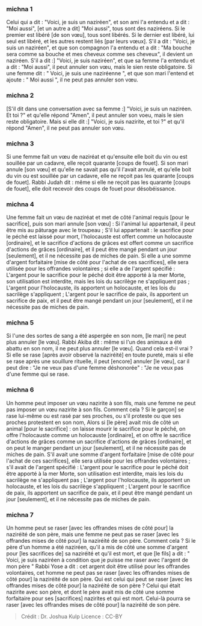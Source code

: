 
### michna 1
Celui qui a dit : "Voici, je suis un naziréen", et son ami l'a entendu et a dit : "Moi aussi", [et un autre a dit] "Moi aussi", tous sont des naziréens. Si le premier est libéré [de son vœu], tous sont libérés. Si le dernier est libéré, lui seul est libéré, et les autres restent liés [par leurs vœux]. S'il a dit : "Voici, je suis un naziréen", et que son compagnon l'a entendu et a dit : "Ma bouche sera comme sa bouche et mes cheveux comme ses cheveux", il devient un naziréen. S'il a dit :] "Voici, je suis naziréen", et que sa femme l'a entendu et a dit : "Moi aussi", il peut annuler son vœu, mais le sien reste obligatoire. Si une femme dit : " Voici, je suis une naziréenne ", et que son mari l'entend et ajoute : " Moi aussi ", il ne peut pas annuler son vœu.

### michna 2
[S'il dit dans une conversation avec sa femme :] "Voici, je suis un naziréen. Et toi ?" et qu'elle répond "Amen", il peut annuler son voeu, mais le sien reste obligatoire. Mais si elle dit :] "Voici, je suis nazirite, et toi ?" et qu'il répond "Amen", il ne peut pas annuler son vœu.

### michna 3
Si une femme fait un vœu de naziréat et qu'ensuite elle boit du vin ou est souillée par un cadavre, elle reçoit quarante [coups de fouet]. Si son mari annule [son vœu] et qu'elle ne savait pas qu'il l'avait annulé, et qu'elle boit du vin ou est souillée par un cadavre, elle ne reçoit pas les quarante [coups de fouet]. Rabbi Judah dit : même si elle ne reçoit pas les quarante [coups de fouet], elle doit recevoir des coups de fouet pour désobéissance.

### michna 4
Une femme fait un vœu de naziréat et met de côté l'animal requis [pour le sacrifice], puis son mari annule [son vœu] : Si l'animal lui appartenait, il peut être mis au pâturage avec le troupeau ; S'il lui appartenait : le sacrifice pour le péché est laissé pour mort, l'holocauste est offert comme un holocauste [ordinaire], et le sacrifice d'actions de grâces est offert comme un sacrifice d'actions de grâces [ordinaire], et il peut être mangé pendant un jour [seulement], et il ne nécessite pas de miches de pain. Si elle a une somme d'argent forfaitaire [mise de côté pour l'achat de ces sacrifices], elle sera utilisée pour les offrandes volontaires ; si elle a de l'argent spécifié : L'argent pour le sacrifice pour le péché doit être apporté à la mer Morte, son utilisation est interdite, mais les lois du sacrilège ne s'appliquent pas ; L'argent pour l'holocauste, ils apportent un holocauste, et les lois du sacrilège s'appliquent ; L'argent pour le sacrifice de paix, ils apportent un sacrifice de paix, et il peut être mangé pendant un jour [seulement], et il ne nécessite pas de miches de pain.

### michna 5
Si l'une des sortes de sang a été aspergée en son nom, [le mari] ne peut plus annuler [le vœu]. Rabbi Akiba dit : même si l'un des animaux a été abattu en son nom, il ne peut plus annuler [le vœu]. Quand cela est-il vrai ?  Si elle se rase [après avoir observé la naziréité] en toute pureté, mais si elle se rase après une souillure rituelle, il peut [encore] annuler [le vœu], car il peut dire : "Je ne veux pas d'une femme déshonorée" : "Je ne veux pas d'une femme qui se rase.

### michna 6
Un homme peut imposer un vœu nazirite à son fils, mais une femme ne peut pas imposer un vœu nazirite à son fils. Comment cela ? Si le garçon] se rase lui-même ou est rasé par ses proches, ou s'il proteste ou que ses proches protestent en son nom, Alors si [le père] avait mis de côté un animal [pour le sacrifice] : on laisse mourir le sacrifice pour le péché, on offre l'holocauste comme un holocauste [ordinaire], et on offre le sacrifice d'actions de grâces comme un sacrifice d'actions de grâces [ordinaire], et on peut le manger pendant un jour [seulement], et il ne nécessite pas de miches de pain. S'il avait une somme d'argent forfaitaire [mise de côté pour l'achat de ces sacrifices], elle sera utilisée pour les offrandes volontaires ; s'il avait de l'argent spécifié : L'argent pour le sacrifice pour le péché doit être apporté à la mer Morte, son utilisation est interdite, mais les lois du sacrilège ne s'appliquent pas ; L'argent pour l'holocauste, ils apportent un holocauste, et les lois du sacrilège s'appliquent ; L'argent pour le sacrifice de paix, ils apportent un sacrifice de paix, et il peut être mangé pendant un jour [seulement], et il ne nécessite pas de miches de pain.

### michna 7
Un homme peut se raser [avec les offrandes mises de côté pour] la naziréité de son père, mais une femme ne peut pas se raser [avec les offrandes mises de côté pour] la naziréité de son père. Comment cela ? Si le père d'un homme a été naziréen, qu'il a mis de côté une somme d'argent pour [les sacrifices de] sa naziréité et qu'il est mort, et que [le fils] a dit : " Voici, je suis naziréen à condition que je puisse me raser avec l'argent de mon père " Rabbi Yose a dit : cet argent doit être utilisé pour les offrandes volontaires, cet homme ne peut pas se raser [avec les offrandes mises de côté pour] la naziréité de son père. Qui est celui qui peut se raser [avec les offrandes mises de côté pour] la naziréité de son père ? Celui qui était nazirite avec son père, et dont le père avait mis de côté une somme forfaitaire pour ses [sacrifices] nazirites et qui est mort.  Celui-là pourra se raser [avec les offrandes mises de côté pour] la naziréité de son père.

>Crédit : Dr. Joshua Kulp
>Licence : CC-BY